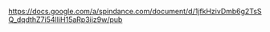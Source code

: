 
https://docs.google.com/a/spindance.com/document/d/1jfkHzivDmb6g2TsSQ_dqdthZ7i54lIiH15aRp3ijz9w/pub
